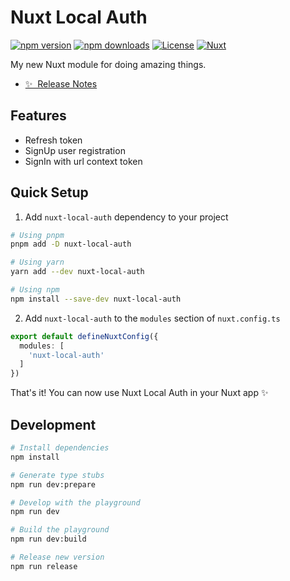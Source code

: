 # Nuxt Local Auth

[![npm version][npm-version-src]][npm-version-href]
[![npm downloads][npm-downloads-src]][npm-downloads-href]
[![License][license-src]][license-href]
[![Nuxt][nuxt-src]][nuxt-href]

My new Nuxt module for doing amazing things.

- [✨ &nbsp;Release Notes](/CHANGELOG.md)
<!-- - [🏀 Online playground](https://stackblitz.com/github/your-org/my-module?file=playground%2Fapp.vue) -->
<!-- - [📖 &nbsp;Documentation](https://example.com) -->

## Features

<!-- Highlight some of the features your module provide here -->
- Refresh token
- SignUp user registration
- SignIn with url context token

## Quick Setup

1. Add `nuxt-local-auth` dependency to your project

```bash
# Using pnpm
pnpm add -D nuxt-local-auth

# Using yarn
yarn add --dev nuxt-local-auth

# Using npm
npm install --save-dev nuxt-local-auth
```

2. Add `nuxt-local-auth` to the `modules` section of `nuxt.config.ts`

```ts
export default defineNuxtConfig({
  modules: [
    'nuxt-local-auth'
  ]
})
```

That's it! You can now use Nuxt Local Auth in your Nuxt app ✨

## Development

```bash
# Install dependencies
npm install

# Generate type stubs
npm run dev:prepare

# Develop with the playground
npm run dev

# Build the playground
npm run dev:build

# Release new version
npm run release
```

<!-- Badges -->
[npm-version-src]: https://img.shields.io/npm/v/nuxt-local-auth/latest.svg?style=flat&colorA=18181B&colorB=28CF8D
[npm-version-href]: https://npmjs.com/package/nuxt-local-auth

[npm-downloads-src]: https://img.shields.io/npm/dm/nuxt-local-auth.svg?style=flat&colorA=18181B&colorB=28CF8D
[npm-downloads-href]: https://npmjs.com/package/nuxt-local-auth

[license-src]: https://img.shields.io/npm/l/nuxt-local-auth.svg?style=flat&colorA=18181B&colorB=28CF8D
[license-href]: https://npmjs.com/package/nuxt-local-auth

[nuxt-src]: https://img.shields.io/badge/Nuxt-18181B?logo=nuxt.js
[nuxt-href]: https://nuxt.com
